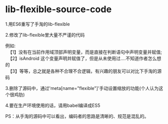 # lib-flexible-source-code

1.用ES6重写了手淘的lib-flexible

2.修改了lib-flexible里大量不严谨的代码

例如:
   <br/>
   【1】没有在当前作用域顶部声明变量，而是直接在判断语句中声明变量并赋值;
   <br/>
   【2】isAndroid 这个变量声明并赋值了，但是从未使用过....不知道作者怎么想的
   <br/>
   【3】等等，总之就是各种不合理不合逻辑，有兴趣的朋友可以对比下手淘的源码

3.删除了源码中，通过'meta[name="flexible"]'手动设置缩放的功能(个人认为这个很鸡肋)

4.要在生产环境使用的话，请用babel编译成ES5

PS：从手淘的源码中可以看出，编码者的思路是清晰的、规范是混乱的。
